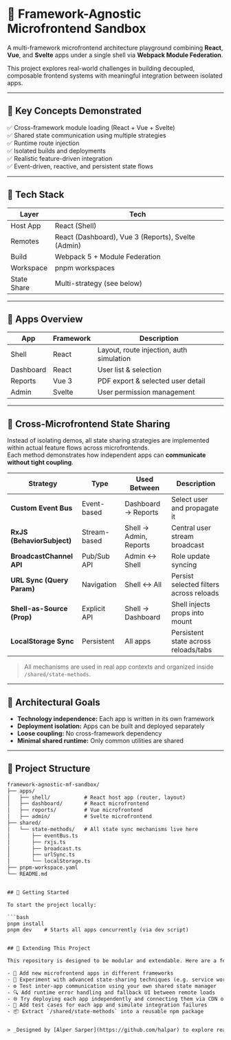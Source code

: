 # 🧱 Framework-Agnostic Microfrontend Sandbox

A multi-framework microfrontend architecture playground combining **React**, **Vue**, and **Svelte** apps under a single shell via **Webpack Module Federation**.

This project explores real-world challenges in building decoupled, composable frontend systems with meaningful integration between isolated apps.

---

## 🎯 Key Concepts Demonstrated

✅ Cross-framework module loading (React + Vue + Svelte)  
✅ Shared state communication using multiple strategies  
✅ Runtime route injection  
✅ Isolated builds and deployments  
✅ Realistic feature-driven integration  
✅ Event-driven, reactive, and persistent state flows

---

## 🔧 Tech Stack

| Layer       | Tech                                               |
| ----------- | -------------------------------------------------- |
| Host App    | React (Shell)                                      |
| Remotes     | React (Dashboard), Vue 3 (Reports), Svelte (Admin) |
| Build       | Webpack 5 + Module Federation                      |
| Workspace   | pnpm workspaces                                    |
| State Share | Multi-strategy (see below)                         |

---

## 📂 Apps Overview

| App       | Framework | Description                              |
| --------- | --------- | ---------------------------------------- |
| Shell     | React     | Layout, route injection, auth simulation |
| Dashboard | React     | User list & selection                    |
| Reports   | Vue 3     | PDF export & selected user detail        |
| Admin     | Svelte    | User permission management               |

---

## 🔄 Cross-Microfrontend State Sharing

Instead of isolating demos, all state sharing strategies are implemented within actual feature flows across microfrontends.  
Each method demonstrates how independent apps can **communicate without tight coupling**.

| Strategy                   | Type         | Used Between           | Description                             |
| -------------------------- | ------------ | ---------------------- | --------------------------------------- |
| **Custom Event Bus**       | Event-based  | Dashboard → Reports    | Select user and propagate it            |
| **RxJS (BehaviorSubject)** | Stream-based | Shell → Admin, Reports | Central user stream broadcast           |
| **BroadcastChannel API**   | Pub/Sub API  | Admin ↔ Shell          | Role update syncing                     |
| **URL Sync (Query Param)** | Navigation   | Shell ↔ All            | Persist selected filters across reloads |
| **Shell-as-Source (Prop)** | Explicit API | Shell → Dashboard      | Shell injects props into mount          |
| **LocalStorage Sync**      | Persistent   | All apps               | Persistent state across reloads/tabs    |

> All mechanisms are used in real app contexts and organized inside `/shared/state-methods`.

---

## 🧠 Architectural Goals

- **Technology independence:** Each app is written in its own framework
- **Deployment isolation:** Apps can be built and deployed separately
- **Loose coupling:** No cross-framework dependency
- **Minimal shared runtime:** Only common utilities are shared

---

## 📁 Project Structure

````txt
framework-agnostic-mf-sandbox/
├── apps/
│   ├── shell/           # React host app (router, layout)
│   ├── dashboard/       # React microfrontend
│   ├── reports/         # Vue microfrontend
│   ├── admin/           # Svelte microfrontend
├── shared/
│   └── state-methods/   # All state sync mechanisms live here
│       ├── eventBus.ts
│       ├── rxjs.ts
│       ├── broadcast.ts
│       ├── urlSync.ts
│       └── localStorage.ts
├── pnpm-workspace.yaml
└── README.md


## 🚀 Getting Started

To start the project locally:

```bash
pnpm install
pnpm dev    # Starts all apps concurrently (via dev script)


## 🧩 Extending This Project

This repository is designed to be modular and extendable. Here are a few ideas for expansion:

- 🔌 Add new microfrontend apps in different frameworks
- 🔄 Experiment with advanced state-sharing techniques (e.g. service workers, shared workers)
- ⚙️ Test inter-app communication using your own shared state manager
- 🔍 Add runtime error handling and fallback UI between remote loads
- 🌐 Try deploying each app independently and connecting them via CDN or public remotes
- 🧪 Add test cases for each app and simulate integration failures
- 📦 Extract `/shared/state-methods` into a reusable npm package


> _Designed by [Alper Sarper](https://github.com/halpar) to explore real-world frontend architecture beyond the component level._
````
